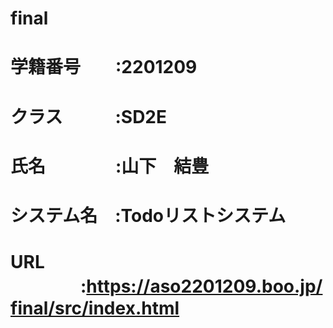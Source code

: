 # final
# 学籍番号　　:2201209
# クラス　　　:SD2E
# 氏名　　　　:山下　結豊
# システム名　:Todoリストシステム
# URL 　　　　:https://aso2201209.boo.jp/final/src/index.html